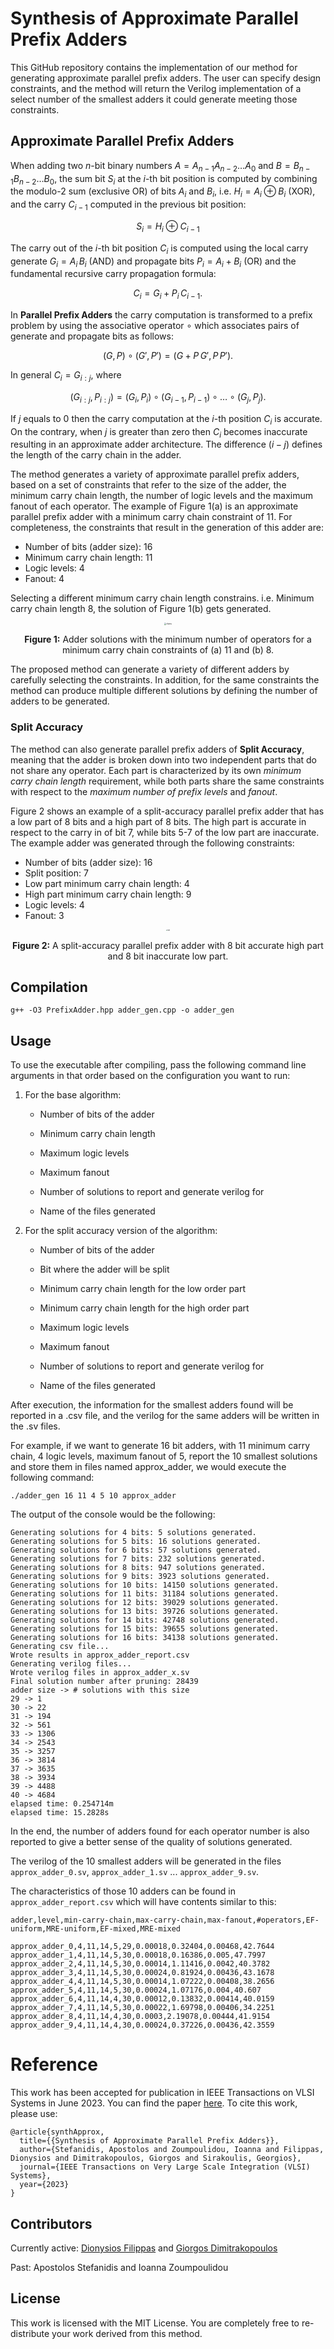 #  Synthesis of Approximate Parallel Prefix Adders

This GitHub repository contains the implementation of our method for generating approximate parallel prefix adders. The user can specify design constraints, and the method will return the Verilog implementation of a select number of the smallest adders it could generate meeting those constraints.

## Approximate Parallel Prefix Adders

When adding two $n$-bit binary numbers $A = A_{n-1}A_{n-2}\ldots A_0$ and $B = B_{n-1}B_{n-2}\ldots B_0$, the sum bit $S_i$ at the $i$-th bit position is computed by combining the modulo-2 sum (exclusive OR) of bits $A_i$ and $B_i$, i.e. $H_i = A_i \oplus B_i$ (XOR), and the carry $C_{i-1}$ computed in the previous bit position: 

$$S_i = H_i \oplus C_{i-1}$$

The carry out of the $i$-th bit position $C_i$ is computed using the local carry generate $G_i = A_i\, B_i$ (AND) and propagate bits $P_i = A_i + B_i$ (OR) and the fundamental recursive carry propagation formula: 

$$C_i  = G_{i} + P_{i}\, C_{i-1}.$$

In **Parallel Prefix Adders** the carry computation is transformed to a prefix problem by using the associative operator $\circ$ which associates pairs of generate and propagate bits as follows:

$$(G, P) \circ (G', P') = (G + P\, G', P\, P').$$ 

In general $C_{i}=G_{i:j}$, where 

$$(G_{i:j}, P_{i:j})=(G_i,P_i)\circ (G_{i-1},P_{i-1})\circ \ldots \circ (G_j,P_j).$$

If $j$ equals to $0$ then the carry computation at the $i$-th position $C_{i}$ is accurate. On the contrary, when $j$ is greater than zero then $C_{i}$ becomes inaccurate resulting in an approximate adder architecture. The difference $(i-j)$ defines the length of the carry chain in the adder.

The method generates a variety of approximate parallel prefix adders, based on a set of constraints that refer to the size of the adder, the minimum carry chain length, the number of logic levels and the maximum fanout of each operator. The example of Figure 1(a) is an approximate parallel prefix adder with a minimum carry chain constraint of 11. For completeness, the constraints that result in the generation of this adder are:

- Number of bits (adder size): 16
- Minimum carry chain length: 11
- Logic levels: 4
- Fanout: 4

Selecting a different minimum carry chain length constrains. i.e. Minimum carry chain length 8, the solution  of Figure 1(b) gets generated.

<p align="center">
    <img src="./figures/chains.png" alt="chains" style="zoom:20%;" />

<p align = "center">
    <b>Figure 1:</b> Adder solutions with the minimum number of operators for a minimum carry chain constraints of (a) 11 and (b) 8.
</p>


The proposed method can generate a variety of different adders by carefully selecting the constraints. In addition, for the same constraints the method can produce multiple different solutions by defining the number of adders to be generated.

### Split Accuracy

The method can also generate parallel prefix adders of **Split Accuracy**, meaning that the adder is broken down into two independent parts that do not share any operator. Each part is characterized by its own *minimum carry chain length* requirement, while both parts share the same constraints with respect to the *maximum number of prefix levels* and *fanout*.

Figure 2 shows an example of a split-accuracy parallel prefix adder that has a low part of 8 bits and a high part of 8 bits. The high part is accurate in respect to the carry in of bit 7, while bits 5-7 of the low part are inaccurate. The example adder was generated through the following constraints:

- Number of bits (adder size): 16
- Split position: 7
- Low part minimum carry chain length: 4
- High part minimum carry chain length: 9
- Logic levels: 4
- Fanout: 3

<p align="center">
    <img src="./figures/split.png" alt="split" style="zoom:15%;" />


<p align = "center">
    <b>Figure 2:</b> A split-accuracy parallel prefix adder with 8 bit accurate high part and 8 bit inaccurate low part.
</p>



## Compilation

```
g++ -O3 PrefixAdder.hpp adder_gen.cpp -o adder_gen
```

## Usage

To use the executable after compiling, pass the following command line arguments in that order based on the configuration you want to run:

1. For the base algorithm:

	- Number of bits of the adder

	- Minimum carry chain length

	- Maximum logic levels

	- Maximum fanout

	- Number of solutions to report and generate verilog for

	- Name of the files generated

2. For the split accuracy version of the algorithm:
	- Number of bits of the adder
	
	- Bit where the adder will be split
	
	- Minimum carry chain length for the low order part

	- Minimum carry chain length for the high order part

	- Maximum logic levels

	- Maximum fanout

	- Number of solutions to report and generate verilog for

	- Name of the files generated

After execution, the information for the smallest adders found will be reported in a .csv file, and the verilog for the same adders will be written in the .sv files.

For example, if we want to generate 16 bit adders, with 11 minimum carry chain, 4 logic levels, maximum fanout of 5, report the 10 smallest solutions and store them in files named approx_adder, we would execute the following command:

```
./adder_gen 16 11 4 5 10 approx_adder
```

The output of the console would be the following:

```
Generating solutions for 4 bits: 5 solutions generated.
Generating solutions for 5 bits: 16 solutions generated.
Generating solutions for 6 bits: 57 solutions generated.
Generating solutions for 7 bits: 232 solutions generated.
Generating solutions for 8 bits: 947 solutions generated.
Generating solutions for 9 bits: 3923 solutions generated.
Generating solutions for 10 bits: 14150 solutions generated.
Generating solutions for 11 bits: 31184 solutions generated.
Generating solutions for 12 bits: 39029 solutions generated.
Generating solutions for 13 bits: 39726 solutions generated.
Generating solutions for 14 bits: 42748 solutions generated.
Generating solutions for 15 bits: 39655 solutions generated.
Generating solutions for 16 bits: 34138 solutions generated.
Generating csv file...
Wrote results in approx_adder_report.csv
Generating verilog files...
Wrote verilog files in approx_adder_x.sv
Final solution number after pruning: 28439
adder size -> # solutions with this size
29 -> 1
30 -> 22
31 -> 194
32 -> 561
33 -> 1306
34 -> 2543
35 -> 3257
36 -> 3814
37 -> 3635
38 -> 3934
39 -> 4488
40 -> 4684
elapsed time: 0.254714m
elapsed time: 15.2828s
```

In the end, the number of adders found for each operator number is also reported to give a better sense of the quality of solutions generated.

The verilog of the 10 smallest adders will be generated in the files ``approx_adder_0.sv``, ``approx_adder_1.sv`` ... ``approx_adder_9.sv``.

The characteristics of those 10 adders can be found in ``approx_adder_report.csv`` which will have contents similar to this:

```
adder,level,min-carry-chain,max-carry-chain,max-fanout,#operators,EF-uniform,MRE-uniform,EF-mixed,MRE-mixed

approx_adder_0,4,11,14,5,29,0.00018,0.32404,0.00468,42.7644
approx_adder_1,4,11,14,5,30,0.00018,0.16386,0.005,47.7997
approx_adder_2,4,11,14,5,30,0.00014,1.11416,0.0042,40.3782
approx_adder_3,4,11,14,5,30,0.00024,0.81924,0.00436,43.1678
approx_adder_4,4,11,14,5,30,0.00014,1.07222,0.00408,38.2656
approx_adder_5,4,11,14,5,30,0.00024,1.07176,0.004,40.607
approx_adder_6,4,11,14,4,30,0.00012,0.13832,0.00414,40.0159
approx_adder_7,4,11,14,5,30,0.00022,1.69798,0.00406,34.2251
approx_adder_8,4,11,14,4,30,0.0003,2.19078,0.00444,41.9154
approx_adder_9,4,11,14,4,30,0.00024,0.37226,0.00436,42.3559
```

# Reference

This work has been accepted for publication in IEEE Transactions on VLSI Systems in June 2023. You can find the paper [here](https://gdimitrak.github.io/papers/TVLSI23_synthesis_approximate_prefix_adders.pdf). To cite this work, please use:

```
@article{synthApprox,
  title={{Synthesis of Approximate Parallel Prefix Adders}},
  author={Stefanidis, Apostolos and Zoumpoulidou, Ioanna and Filippas, Dionysios and Dimitrakopoulos, Giorgos and Sirakoulis, Georgios},
  journal={IEEE Transactions on Very Large Scale Integration (VLSI) Systems},
  year={2023}
}
```

## Contributors

Currently active: [Dionysios Filippas](https://github.com/dionisisfil) and [Giorgos Dimitrakopoulos](https://github.com/gdimitrak)

Past: Apostolos Stefanidis and Ioanna Zoumpoulidou

## License

This work is licensed with the MIT License. You are completely free to re-distribute your work derived from this method.
